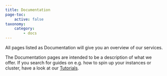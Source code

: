 ```yaml
---
title: Documentation
page-toc:
    active: false
taxonomy:
    category:
        - docs
---
```


All pages listed as Documentation will give you an overview of our services.

The Documentation pages are intended to be a description of what we offer. If you search for guides on e.g. how to spin up your instances or cluster, have a look at our [Tutorials](../03.Tutorials/docs.de.md).